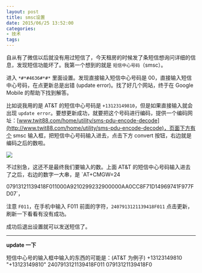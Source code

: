 ```yaml
---
layout: post
title: smsc设置
date: 2015/06/25 13:52:00
categories:
- 技术
tags:
---
```


自从有了微信以后就没有用过短信了，今天租房的时候发了条短信想询问详细的信息，发现短信功能坏了。我第一个想到的就是 `短信中心号码`（smsc）。

进入 `*#*#4636#*#*` 里面设置。发现直接输入短信中心号码是 00，直接输入短信中心号码，在点更新总是出错 (update error)。找了好几个网站，终于在 Google Mobile 的帮助下找到解答。

比如说我用的是 AT&T 的短信中心号码是 `+13123149810`，但是如果直接输入就会出现 `update error`。要想更新成功，就要把这个号码进行编码，提供一个编码网址：[www.twit88.com/home/utility/sms-pdu-encode-decode](http://www.twit88.com/home/utility/sms-pdu-encode-decode)，页面下方有个 smsc 输入框，把短信中心号码输入进去，点击下方 convert 按钮，右边就是编码之后的数啦。

![](http://pics.naaln.com/blog/2019-05-14-123458.jpg-basicBlog)

不过别急，这还不是最终我们要输入的数。上面 AT&T 的短信中心号码输入进去了之后，右边的数字一大串，是 `AT+CMGW=24

07913121139418F011000A9210299232900000AA0CC8F71D14969741F977FD07`，

注意 `F011`，在手机中输入 F011 前面的字符，`2407913121139418F011` 点击更新，刷新一下看看有没有成功。

成功后退出设置就可以发送短信了。

---

**update 一下**

短信中心号的输入框中输入的东西的可能是：(AT&T 为例子)
+13123149810
"+13123149810"
2407913121139418F011
07913121139418F0
